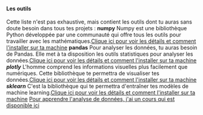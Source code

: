 #### Les outils
Cette liste n'est pas exhaustive, mais contient les outils dont tu auras sans doute besoin dans tous tes projets :
**numpy**
Numpy est une bibliothèque Python développée par une communauté qui offre tous les outils pour travailler avec les mathématiques.[Clique ici pour voir les détails et comment l'installer sur ta machine](https://numpy.org/)
**pandas**
Pour analyser les données, tu auras besoin de Pandas. Elle met à ta disposition les outils statistiques pour analyser les données.[Clique ici pour voir les détails et comment l'installer sur ta machine](https://pandas.pydata.org/)
***plotly***
L'homme comprend les informations visuelles plus facilement que numériques. Cette bibliothèque te permettra de visualiser tes données.[Clique ici pour voir les détails et comment l'installer sur ta machine](https://plotly.com/)
***sklearn***
C'est la bibliothèque qui te permettra d'entraîner tes modèles de machine learning.[Clique ici pour voir les détails et comment l'installer sur ta machine](https://scikit-learn.org/stable/) 
[Pour apprendre l'analyse de données, j'ai un cours qui est disponible ici](https://github.com/mabakal/Data-analysis)